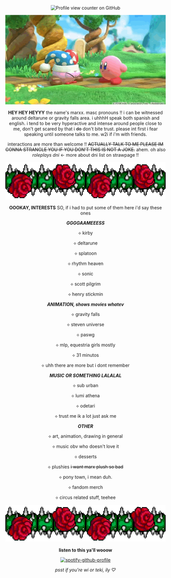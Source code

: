 <div align="center">

![Profile view counter on GitHub](https://komarev.com/ghpvc/?username=mrxxjstr&color=blueviolet&label=STOLEN+WISHES&abbreviated=true&style=flat-square)
<div>

<div align="center">


![true form](assets/Marx.gif)
<div>

<div align="center">

**HEY HEY HEYYY** the name's marxx. masc pronouns !! i can be witnessed around deltarune or gravity falls area. i uhhhH speak both spanish and english. i tend to be very hyperactive and intense around people close to me, don't get scared by that i ~~do~~ don't bite trust. please int first i fear speaking until someone talks to me. w2i if i'm with friends.

interactions are more than welcome !! ~~ACTUALLY TALK TO ME PLEASE IM GONNA STRANGLE YOU IF YOU DON'T THIS IS NOT A JOKE.~~ ahem. oh also *roleplays dni* ← more about dni list on strawpage !!
</div>

![thornsandroses](assets/roses.png)

<div align="center">

**OOOKAY, INTERESTS** SO, if i had to put some of them here i'd say these ones
</div>


***GGGGAAMEEESS***
 
 ⟡ kirby

 ⟡ deltarune

 ⟡ splatoon

 ⟡ rhythm heaven

 ⟡ sonic

 ⟡ scott pilgrim

 ⟡ henry stickmin


***ANIMATION, shows movies whatev***
 
 ⟡ gravity falls

 ⟡ steven universe
 
 ⟡ paswg
 
 ⟡ mlp, equestria girls mostly

 ⟡ 31 minutos
 
 ⟡ uhh there are more but i dont remember


***MUSIC OR SOMETHING LALALAL***

 ⟡ sub urban

 ⟡ lumi athena

 ⟡ odetari

 ⟡ trust me ik a lot just ask me


***OTHER***

 ⟡ art, animation, drawing in general

 ⟡ music obv who doesn't love it

 ⟡ desserts

 ⟡ plushies ~~i want marx plush so bad~~

 ⟡ pony town, i mean duh.

 ⟡ fandom merch

 ⟡ circus related stuff, teehee

![thornsandroses](assets/roses.png)

<div align="center">

**listen to this ya'll wooow**


[![spotify-github-profile](https://spotify-github-profile.kittinanx.com/api/view?uid=31chxnhknznn2qcviny75njwos2i&cover_image=true&theme=novatorem&show_offline=true&background_color=121212&interchange=true&bar_color=46006b&bar_color_cover=true)](https://github.com/kittinan/spotify-github-profile)


 *psst if you're wi or teki, ily ♡*
</div>
